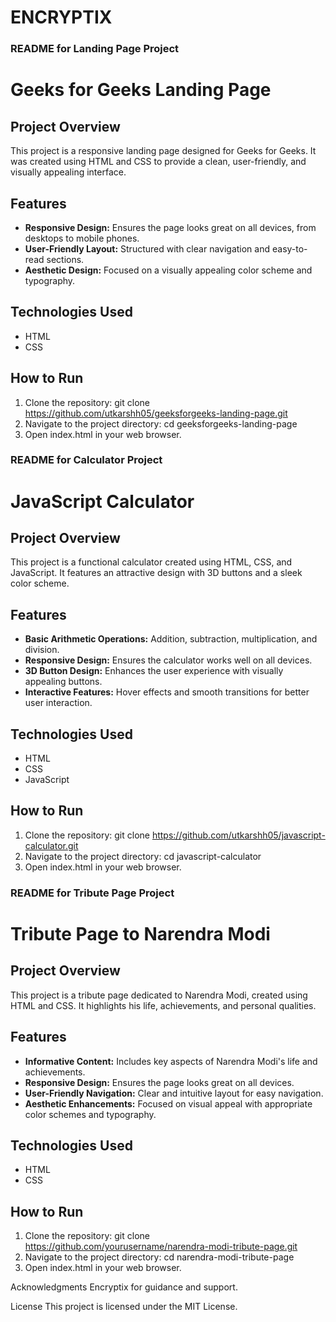 # ENCRYPTIX
### README for Landing Page Project
# Geeks for Geeks Landing Page

## Project Overview
This project is a responsive landing page designed for Geeks for Geeks. It was created using HTML and CSS to provide a clean, user-friendly, and visually appealing interface.

## Features
- **Responsive Design:** Ensures the page looks great on all devices, from desktops to mobile phones.
- **User-Friendly Layout:** Structured with clear navigation and easy-to-read sections.
- **Aesthetic Design:** Focused on a visually appealing color scheme and typography.

## Technologies Used
- HTML
- CSS

## How to Run
1. Clone the repository:
   git clone https://github.com/utkarshh05/geeksforgeeks-landing-page.git
2. Navigate to the project directory:
    cd geeksforgeeks-landing-page
3. Open index.html in your web browser.

### README for Calculator Project


# JavaScript Calculator

## Project Overview

This project is a functional calculator created using HTML, CSS, and JavaScript. It features an attractive design with 3D buttons and a sleek color scheme.

## Features

- **Basic Arithmetic Operations:** Addition, subtraction, multiplication, and division.
- **Responsive Design:** Ensures the calculator works well on all devices.
- **3D Button Design:** Enhances the user experience with visually appealing buttons.
- **Interactive Features:** Hover effects and smooth transitions for better user interaction.

## Technologies Used

- HTML
- CSS
- JavaScript

## How to Run

1. Clone the repository:
   git clone https://github.com/utkarshh05/javascript-calculator.git
2. Navigate to the project directory:
    cd javascript-calculator
3. Open index.html in your web browser.


### README for Tribute Page Project

# Tribute Page to Narendra Modi

## Project Overview

This project is a tribute page dedicated to Narendra Modi, created using HTML and CSS. It highlights his life, achievements, and personal qualities.

## Features

- **Informative Content:** Includes key aspects of Narendra Modi's life and achievements.
- **Responsive Design:** Ensures the page looks great on all devices.
- **User-Friendly Navigation:** Clear and intuitive layout for easy navigation.
- **Aesthetic Enhancements:** Focused on visual appeal with appropriate color schemes and typography.

## Technologies Used

- HTML
- CSS

## How to Run

1. Clone the repository:
    git clone https://github.com/yourusername/narendra-modi-tribute-page.git
2. Navigate to the project directory:
    cd narendra-modi-tribute-page
3. Open index.html in your web browser.

Acknowledgments
Encryptix for guidance and support.

License
This project is licensed under the MIT License.

